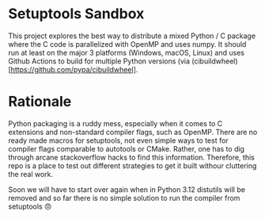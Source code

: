Setuptools Sandbox
===================

This project explores the best way to distribute a mixed Python / C package where the C code is parallelized with OpenMP and uses numpy. It should run at least on the major 3 platforms (Windows, macOS, Linux) and uses Github Actions to build for multiple Python versions (via (cibuildwheel)[https://github.com/pypa/cibuildwheel].

Rationale
=========

Python packaging is a ruddy mess, especially when it comes to C extensions and non-standard compiler flags, such as OpenMP. There are no ready made macros for setuptools, not even simple ways to test for compiler flags comparable to autotools or CMake. Rather, one has to dig through arcane stackoverflow hacks to find this information. Therefore, this repo is a place to test out different strategies to get it built withour cluttering the real work.

Soon we will have to start over again when in Python 3.12 distutils will be removed and so far there is no simple solution to run the compiler from setuptools 😠
